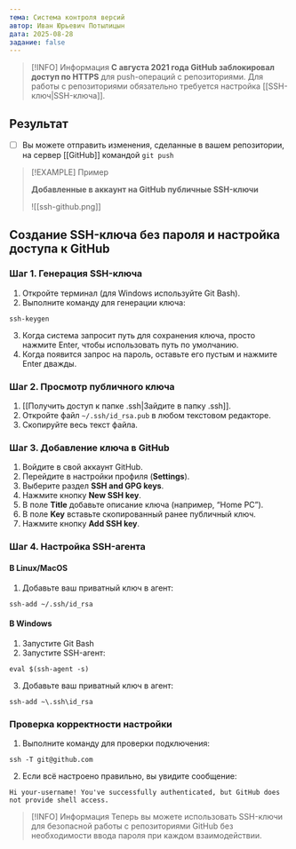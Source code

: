 ```yaml
---
тема: Система контроля версий
автор: Иван Юрьевич Потылицын
дата: 2025-08-28
задание: false
---
```


> [!INFO] Информация
> **С августа 2021 года GitHub заблокировал доступ по HTTPS** для push-операций с репозиториями. Для работы с репозиториями обязательно требуется настройка [[SSH-ключ|SSH-ключа]].

## Результат

- [ ] Вы можете отправить изменения, сделанные в вашем репозитории, на сервер [[GitHub]] командой `git push`


> [!EXAMPLE] Пример
> 
> **Добавленные в аккаунт на GitHub публичные SSH-ключи**
> 
> ![[ssh-github.png]]

## Создание SSH-ключа без пароля и настройка доступа к GitHub

### Шаг 1. Генерация SSH-ключа

1. Откройте терминал (для Windows используйте Git Bash).
2. Выполните команду для генерации ключа:

```
ssh-keygen
```

3. Когда система запросит путь для сохранения ключа, просто нажмите Enter, чтобы использовать путь по умолчанию.
4. Когда появится запрос на пароль, оставьте его пустым и нажмите Enter дважды.

### Шаг 2. Просмотр публичного ключа

1. [[Получить доступ к папке .ssh|Зайдите в папку .ssh]].
2. Откройте файл `~/.ssh/id_rsa.pub` в любом текстовом редакторе.
3. Скопируйте весь текст файла.

### Шаг 3. Добавление ключа в GitHub

1. Войдите в свой аккаунт GitHub.
2. Перейдите в настройки профиля (**Settings**).
3. Выберите раздел **SSH and GPG keys**.
4. Нажмите кнопку **New SSH key**.
5. В поле **Title** добавьте описание ключа (например, “Home PC”).
6. В поле **Key** вставьте скопированный ранее публичный ключ.
7. Нажмите кнопку **Add SSH key**.

### Шаг 4. Настройка SSH-агента

#### В Linux/MacOS
 
1. Добавьте ваш приватный ключ в агент:

```
ssh-add ~/.ssh/id_rsa
```

#### В Windows

1. Запустите Git Bash
2. Запустите SSH-агент:
    
```
eval $(ssh-agent -s)
```

3. Добавьте ваш приватный ключ в агент:

```
ssh-add ~\.ssh\id_rsa
```

### Проверка корректности настройки

1. Выполните команду для проверки подключения:

```
ssh -T git@github.com
```

2. Если всё настроено правильно, вы увидите сообщение:

```
Hi your-username! You've successfully authenticated, but GitHub does not provide shell access.
```


> [!INFO] Информация
> Теперь вы можете использовать SSH-ключи для безопасной работы с репозиториями GitHub без необходимости ввода пароля при каждом взаимодействии.

